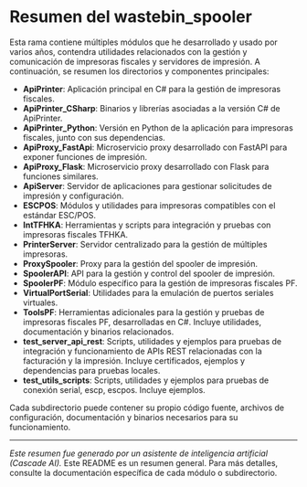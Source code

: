 # Resumen del wastebin_spooler

Esta rama contiene múltiples módulos que he desarrollado y usado por varios años, contendra utilidades relacionados con la gestión y comunicación de impresoras fiscales y servidores de impresión. 
A continuación, se resumen los directorios y componentes principales:

- **ApiPrinter**: Aplicación principal en C# para la gestión de impresoras fiscales.
- **ApiPrinter_CSharp**: Binarios y librerías asociadas a la versión C# de ApiPrinter.
- **ApiPrinter_Python**: Versión en Python de la aplicación para impresoras fiscales, junto con sus dependencias.
- **ApiProxy_FastApi**: Microservicio proxy desarrollado con FastAPI para exponer funciones de impresión.
- **ApiProxy_Flask**: Microservicio proxy desarrollado con Flask para funciones similares.
- **ApiServer**: Servidor de aplicaciones para gestionar solicitudes de impresión y configuración.
- **ESCPOS**: Módulos y utilidades para impresoras compatibles con el estándar ESC/POS.
- **IntTFHKA**: Herramientas y scripts para integración y pruebas con impresoras fiscales TFHKA.
- **PrinterServer**: Servidor centralizado para la gestión de múltiples impresoras.
- **ProxySpooler**: Proxy para la gestión del spooler de impresión.
- **SpoolerAPI**: API para la gestión y control del spooler de impresión.
- **SpoolerPF**: Módulo específico para la gestión de impresoras fiscales PF.
- **VirtualPortSerial**: Utilidades para la emulación de puertos seriales virtuales.
- **ToolsPF**: Herramientas adicionales para la gestión y pruebas de impresoras fiscales PF, desarrolladas en C#. Incluye utilidades, documentación y binarios relacionados.
- **test_server_api_rest**: Scripts, utilidades y ejemplos para pruebas de integración y funcionamiento de APIs REST relacionadas con la facturación y la impresión. Incluye certificados, ejemplos y dependencias para pruebas locales.
- **test_utils_scripts**: Scripts, utilidades y ejemplos para pruebas de conexión serial, escp, escpos. Incluye ejemplos.

Cada subdirectorio puede contener su propio código fuente, archivos de configuración, documentación y binarios necesarios para su funcionamiento.

---

_Este resumen fue generado por un asistente de inteligencia artificial (Cascade AI)._
Este README es un resumen general. Para más detalles, consulte la documentación específica de cada módulo o subdirectorio.

